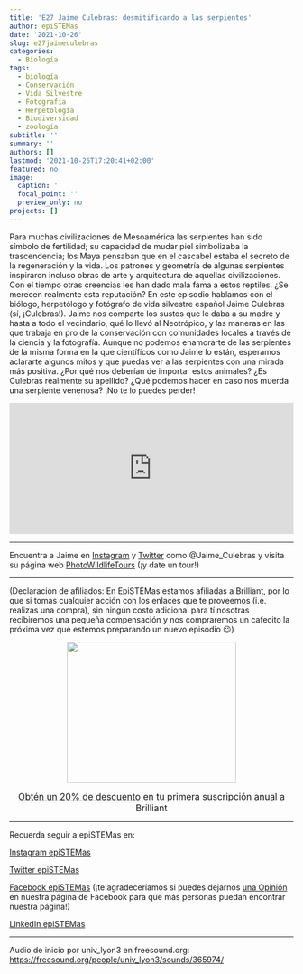 ```yaml
---
title: 'E27 Jaime Culebras: desmitificando a las serpientes'
author: epiSTEMas
date: '2021-10-26'
slug: e27jaimeculebras
categories:
  - Biología
tags:
  - biología
  - Conservación
  - Vida Silvestre
  - Fotografía
  - Herpetología
  - Biodiversidad
  - zoología
subtitle: ''
summary: ''
authors: []
lastmod: '2021-10-26T17:20:41+02:00'
featured: no
image:
  caption: ''
  focal_point: ''
  preview_only: no
projects: []
---
```


Para muchas civilizaciones de Mesoamérica las serpientes han sido símbolo de fertilidad; su capacidad de mudar piel simbolizaba la trascendencia; los Maya pensaban que en el cascabel estaba el secreto de la regeneración y la vida. Los patrones y geometría de algunas serpientes inspiraron incluso obras de arte y arquitectura de aquellas civilizaciones. Con el tiempo otras creencias les han dado mala fama a estos reptiles. ¿Se merecen realmente esta reputación? En este episodio hablamos con el biólogo, herpetólogo y fotógrafo de vida silvestre español Jaime Culebras (sí, ¡Culebras!). Jaime nos comparte los sustos que le daba a su madre y hasta a todo el vecindario, qué lo llevó al Neotrópico, y las maneras en las que trabaja en pro de la conservación con comunidades locales a través de la ciencia y la fotografía. Aunque no podemos enamorarte de las serpientes de la misma forma en la que científicos como Jaime lo están, esperamos aclararte algunos mitos y que puedas ver a las serpientes con una mirada más positiva. ¿Por qué nos deberían de importar estos animales? ¿Es Culebras realmente su apellido? ¿Qué podemos hacer en caso nos muerda una serpiente venenosa? ¡No te lo puedes perder!


<iframe src="https://open.spotify.com/embed/episode/4DRt39NMHTXGoRAvbt4an4" width="100%" height="232" frameBorder="0" allowfullscreen="" allow="autoplay; clipboard-write; encrypted-media; fullscreen; picture-in-picture"></iframe>


- - - - -

Encuentra a Jaime en [Instagram](https://www.instagram.com/jaime_culebras/) y  [Twitter](https://twitter.com/jaime_culebras?lang=en) como @Jaime_Culebras y visita su página web [PhotoWildlifeTours](https://www.photowildlifetours.com/) (¡y date un tour!)

- - - - -

(Declaración de afiliados: En EpiSTEMas estamos afiliadas a Brilliant, por lo que si tomas cualquier acción con los enlaces que te proveemos (i.e. realizas una compra), sin ningún costo adicional para tí nosotras recibiremos una pequeña compensación y nos compraremos un cafecito la próxima vez que estemos preparando un nuevo episodio 😉)

<center>
<a href="https://brilliant.sjv.io/c/2994553/1003364/12858?subId1=epiSTEMas&u=http%3A%2F%2Fbrilliant.org%2Fimpactnetwork%2F%3Firclickid%3D%7Bclickid%7D%26utm_medium%3Daffiliates%26utm_campaign%3D%7Birpid%7D%26utm_source%3D%7Bmp_value1%7D%26utm_content%3D%7Btimestamp%7D_%7Biradtype%7D_%7Biradname%7D%26utm_term%3D%7Bmp_value2%7D" target="_top" id="1003364"><img src="//a.impactradius-go.com/display-ad/12858-1003364" border="0" alt="" width="300" height="250"/></a><img height="0" width="0" src="https://imp.pxf.io/i/2994553/1003364/12858?subId1=epiSTEMas" style="position:absolute;visibility:hidden;" border="1" />


<font size="3"> [Obtén un 20% de descuento](https://brilliant.sjv.io/c/2994553/1003358/12858?subId1=EpiSTEMas&u=http%3A%2F%2Fbrilliant.org%2Fimpactnetwork%2F) en tu primera suscripción anual a Brilliant </font> 
</center>


- - - - -

Recuerda seguir a epiSTEMas en:

[Instagram epiSTEMas](https://www.instagram.com/epistemas/)  

[Twitter epiSTEMas](https://twitter.com/epiSTEMas_Pod)

[Facebook epiSTEMas](https://www.facebook.com/epiSTEMasPod) (¡te agradeceríamos si puedes dejarnos [una Opinión](https://www.facebook.com/epiSTEMasPod/reviews/) en nuestra página de Facebook para que más personas puedan encontrar nuestra página!)

[LinkedIn epiSTEMas](https://www.linkedin.com/company/epistemas-podcast/)


- - - - -

Audio de inicio por univ_lyon3 en freesound.org: https://freesound.org/people/univ_lyon3/sounds/365974/